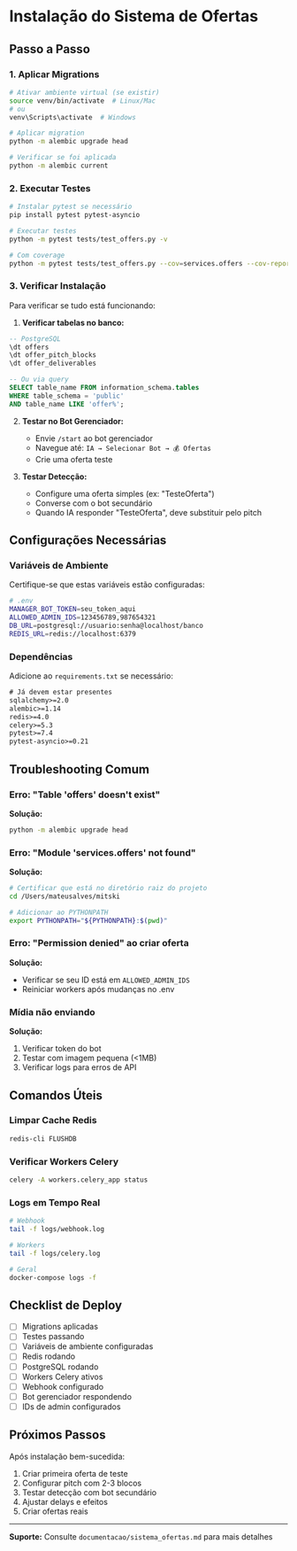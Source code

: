 # Instalação do Sistema de Ofertas

## Passo a Passo

### 1. Aplicar Migrations

```bash
# Ativar ambiente virtual (se existir)
source venv/bin/activate  # Linux/Mac
# ou
venv\Scripts\activate  # Windows

# Aplicar migration
python -m alembic upgrade head

# Verificar se foi aplicada
python -m alembic current
```

### 2. Executar Testes

```bash
# Instalar pytest se necessário
pip install pytest pytest-asyncio

# Executar testes
python -m pytest tests/test_offers.py -v

# Com coverage
python -m pytest tests/test_offers.py --cov=services.offers --cov-report=html
```

### 3. Verificar Instalação

Para verificar se tudo está funcionando:

1. **Verificar tabelas no banco:**
```sql
-- PostgreSQL
\dt offers
\dt offer_pitch_blocks
\dt offer_deliverables

-- Ou via query
SELECT table_name FROM information_schema.tables
WHERE table_schema = 'public'
AND table_name LIKE 'offer%';
```

2. **Testar no Bot Gerenciador:**
   - Envie `/start` ao bot gerenciador
   - Navegue até: `IA → Selecionar Bot → 💰 Ofertas`
   - Crie uma oferta teste

3. **Testar Detecção:**
   - Configure uma oferta simples (ex: "TesteOferta")
   - Converse com o bot secundário
   - Quando IA responder "TesteOferta", deve substituir pelo pitch

## Configurações Necessárias

### Variáveis de Ambiente

Certifique-se que estas variáveis estão configuradas:

```bash
# .env
MANAGER_BOT_TOKEN=seu_token_aqui
ALLOWED_ADMIN_IDS=123456789,987654321
DB_URL=postgresql://usuario:senha@localhost/banco
REDIS_URL=redis://localhost:6379
```

### Dependências

Adicione ao `requirements.txt` se necessário:

```txt
# Já devem estar presentes
sqlalchemy>=2.0
alembic>=1.14
redis>=4.0
celery>=5.3
pytest>=7.4
pytest-asyncio>=0.21
```

## Troubleshooting Comum

### Erro: "Table 'offers' doesn't exist"

**Solução:**
```bash
python -m alembic upgrade head
```

### Erro: "Module 'services.offers' not found"

**Solução:**
```bash
# Certificar que está no diretório raiz do projeto
cd /Users/mateusalves/mitski

# Adicionar ao PYTHONPATH
export PYTHONPATH="${PYTHONPATH}:$(pwd)"
```

### Erro: "Permission denied" ao criar oferta

**Solução:**
- Verificar se seu ID está em `ALLOWED_ADMIN_IDS`
- Reiniciar workers após mudanças no .env

### Mídia não enviando

**Solução:**
1. Verificar token do bot
2. Testar com imagem pequena (<1MB)
3. Verificar logs para erros de API

## Comandos Úteis

### Limpar Cache Redis
```bash
redis-cli FLUSHDB
```

### Verificar Workers Celery
```bash
celery -A workers.celery_app status
```

### Logs em Tempo Real
```bash
# Webhook
tail -f logs/webhook.log

# Workers
tail -f logs/celery.log

# Geral
docker-compose logs -f
```

## Checklist de Deploy

- [ ] Migrations aplicadas
- [ ] Testes passando
- [ ] Variáveis de ambiente configuradas
- [ ] Redis rodando
- [ ] PostgreSQL rodando
- [ ] Workers Celery ativos
- [ ] Webhook configurado
- [ ] Bot gerenciador respondendo
- [ ] IDs de admin configurados

## Próximos Passos

Após instalação bem-sucedida:

1. Criar primeira oferta de teste
2. Configurar pitch com 2-3 blocos
3. Testar detecção com bot secundário
4. Ajustar delays e efeitos
5. Criar ofertas reais

---

**Suporte:** Consulte `documentacao/sistema_ofertas.md` para mais detalhes
